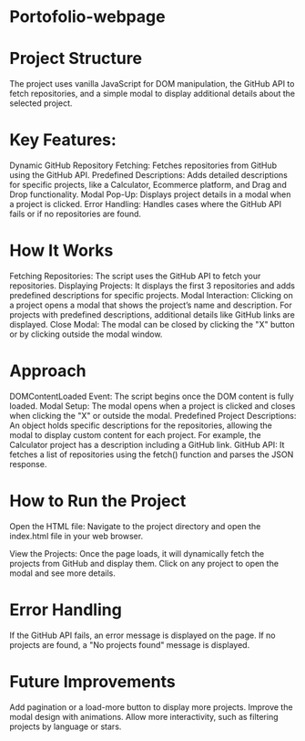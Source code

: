 # Portofolio-webpage
# Project Structure
The project uses vanilla JavaScript for DOM manipulation, the GitHub API to fetch repositories, and a simple modal to display additional details about the selected project.

# Key Features:
Dynamic GitHub Repository Fetching: Fetches repositories from GitHub using the GitHub API.
Predefined Descriptions: Adds detailed descriptions for specific projects, like a Calculator, Ecommerce platform, and Drag and Drop functionality.
Modal Pop-Up: Displays project details in a modal when a project is clicked.
Error Handling: Handles cases where the GitHub API fails or if no repositories are found.
# How It Works
Fetching Repositories: The script uses the GitHub API to fetch your repositories.
Displaying Projects: It displays the first 3 repositories and adds predefined descriptions for specific projects.
Modal Interaction: Clicking on a project opens a modal that shows the project’s name and description. For projects with predefined descriptions, additional details like GitHub links are displayed.
Close Modal: The modal can be closed by clicking the "X" button or by clicking outside the modal window.
# Approach
DOMContentLoaded Event: The script begins once the DOM content is fully loaded.
Modal Setup: The modal opens when a project is clicked and closes when clicking the "X" or outside the modal.
Predefined Project Descriptions: An object holds specific descriptions for the repositories, allowing the modal to display custom content for each project. For example, the Calculator project has a description including a GitHub link.
GitHub API: It fetches a list of repositories using the fetch() function and parses the JSON response.
# How to Run the Project
Open the HTML file:
Navigate to the project directory and open the index.html file in your web browser.

View the Projects:
Once the page loads, it will dynamically fetch the projects from GitHub and display them. Click on any project to open the modal and see more details.
# Error Handling
If the GitHub API fails, an error message is displayed on the page.
If no projects are found, a "No projects found" message is displayed.
# Future Improvements
Add pagination or a load-more button to display more projects.
Improve the modal design with animations.
Allow more interactivity, such as filtering projects by language or stars.
